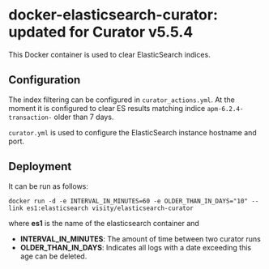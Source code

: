 # docker-elasticsearch-curator: updated for Curator v5.5.4

This Docker container is used to clear ElasticSearch indices.

## Configuration

The index filtering can be configured in `curator_actions.yml`. At the moment it is configured to clear ES results matching indice `apm-6.2.4-transaction-` older than 7 days.

`curator.yml` is used to configure the ElasticSearch instance hostname and port.

## Deployment

It can be run as follows:

	docker run -d -e INTERVAL_IN_MINUTES=60 -e OLDER_THAN_IN_DAYS="10" --link es1:elasticsearch visity/elasticsearch-curator
	
where **es1** is the name of the elasticsearch container and

* **INTERVAL\_IN\_MINUTES**: The amount of time between two curator runs
* **OLDER\_THAN\_IN\_DAYS**: Indicates all logs with a date exceeding this age can be deleted.

